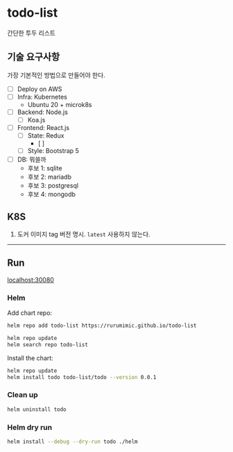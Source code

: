 # todo-list

간단한 투두 리스트

## 기술 요구사항

가장 기본적인 방법으로 만들어야 한다.

- [ ] Deploy on AWS
- [ ] Infra: Kubernetes
  - Ubuntu 20 + microk8s
- [ ] Backend: Node.js
  - [ ] Koa.js
- [ ] Frontend: React.js
  - [ ] State: Redux
    - [ ] 
  - [ ] Style: Bootstrap 5
- [ ] DB: 뭐쓸까
  - 후보 1: sqlite
  - 후보 2: mariadb
  - 후보 3: postgresql
  - 후보 4: mongodb

## K8S

1. 도커 이미지 tag 버전 명시. `latest` 사용하지 않는다.

---

## Run

[localhost:30080](http://localhost:30080)

### Helm

Add chart repo:

```bash
helm repo add todo-list https://rurumimic.github.io/todo-list
```

```bash
helm repo update
helm search repo todo-list
```

Install the chart:

```bash
helm repo update
helm install todo todo-list/todo --version 0.0.1
```

### Clean up

```bash
helm uninstall todo
```

### Helm dry run

```bash
helm install --debug --dry-run todo ./helm
```
